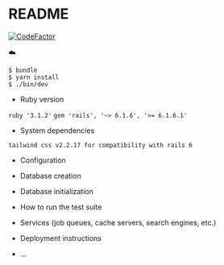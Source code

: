 # README

[![CodeFactor](https://www.codefactor.io/repository/github/we-have-tta/icoder/badge)](https://www.codefactor.io/repository/github/we-have-tta/icoder)

:cloud:

```
$ bundle
$ yarn install
$ ./bin/dev
```

- Ruby version

`ruby '3.1.2'`
`gem 'rails', '~> 6.1.6', '>= 6.1.6.1'`

- System dependencies

`tailwind css v2.2.17 for compatibility with rails 6`

- Configuration

- Database creation

- Database initialization

- How to run the test suite

- Services (job queues, cache servers, search engines, etc.)

- Deployment instructions

- ...

